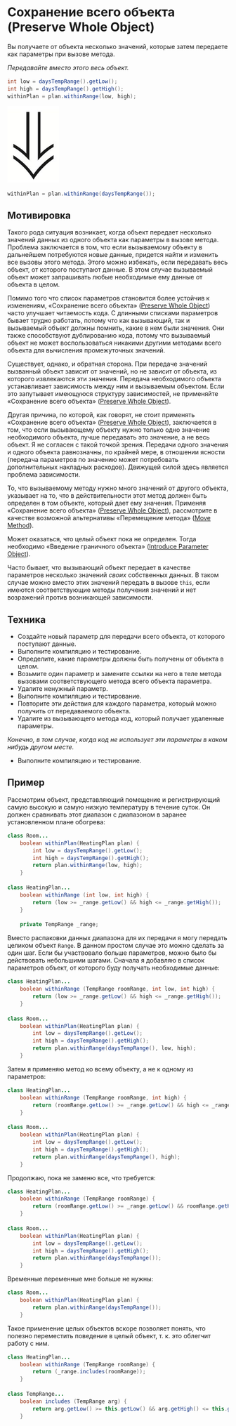 # Сохранение всего объекта (Preserve Whole Object)

Вы получаете от объекта несколько значений, которые затем передаете как параметры при вызове метода.

_Передавайте вместо этого весь объект._

```java
int low = daysTempRange().getLow();
int high = daysTempRange().getHigh();
withinPlan = plan.withinRange(low, high);
```

![](images/arrow.jpg)

```java
withinPlan = plan.withinRange(daysTempRange());
```

## Мотивировка

Такого рода ситуация возникает, когда объект передает несколько значений данных из одного объекта как параметры в вызове метода. Проблема заключается в том, что если вызываемому объекту в дальнейшем потребуются новые данные, придется найти и изменить все вызовы этого метода. Этого можно избежать, если передавать весь объект, от которого поступают данные. В этом случае вызываемый объект может запрашивать любые необходимые ему данные от объекта в целом.

Помимо того что список параметров становится более устойчив к изменениям, «Сохранение всего объекта» ([Preserve Whole Object](Preserve-Whole-Object.md)) часто улучшает читаемость кода. С длинными списками параметров бывает трудно работать, потому что как вызывающий, так и вызываемый объект должны помнить, какие в нем были значения. Они также способствуют дублированию кода, потому что вызываемый объект не может воспользоваться никакими другими методами всего объекта для вычисления промежуточных значений.

Существует, однако, и обратная сторона. При передаче значений вызванный объект зависит от значений, но не зависит от объекта, из которого извлекаются эти значения. Передача необходимого объекта устанавливает зависимость между ним и вызываемым объектом. Если это запутывает имеющуюся структуру зависимостей, не применяйте «Сохранение всего объекта» ([Preserve Whole Object](Preserve-Whole-Object.md)).

Другая причина, по которой, как говорят, не стоит применять «Сохранение всего объекта» ([Preserve Whole Object](Preserve-Whole-Object.md)), заключается в том, что если вызывающему объекту нужно только одно значение необходимого объекта, лучше передавать это значение, а не весь объект. Я не согласен с такой точкой зрения. Передачи одного значения и одного объекта равнозначны, по крайней мере, в отношении ясности (передача параметров по значению может потребовать дополнительных накладных расходов). Движущей силой здесь является проблема зависимости.

То, что вызываемому методу нужно много значений от другого объекта, указывает на то, что в действительности этот метод должен быть определен в том объекте, который дает ему значения. Применяя «Сохранение всего объекта» ([Preserve Whole Object](Preserve-Whole-Object.md)), рассмотрите в качестве возможной альтернативы «Перемещение метода» ([Move Method](Move-Method.md)).

Может оказаться, что целый объект пока не определен. Тогда необходимо «Введение граничного объекта» ([Introduce Parameter Object](Introduce-Parameter-Object.md)).

Часто бывает, что вызывающий объект передает в качестве параметров несколько значений _своих_ собственных данных. В таком случае можно вместо этих значений передать в вызове `this`, если имеются соответствующие методы получения значений и нет возражений против возникающей зависимости.

## Техника

* Создайте новый параметр для передачи всего объекта, от которого поступают данные.
* Выполните компиляцию и тестирование.
* Определите, какие параметры должны быть получены от объекта в целом.
* Возьмите один параметр и замените ссылки на него в теле метода вызовами соответствующего метода всего объекта параметра.
* Удалите ненужный параметр.
* Выполните компиляцию и тестирование.
* Повторите эти действия для каждого параметра, который можно получить от передаваемого объекта.
* Удалите из вызывающего метода код, который получает удаленные параметры.

_Конечно, в том случае, когда код не использует эти параметры в каком нибудь другом месте._

* Выполните компиляцию и тестирование.

## Пример

Рассмотрим объект, представляющий помещение и регистрирующий самую высокую и самую низкую температуру в течение суток. Он должен сравнивать этот диапазон с диапазоном в заранее установленном плане обогрева:

```java
class Room...
    boolean withinPlan(HeatingPlan plan) {
        int low = daysTempRange().getLow();
        int high = daysTempRange().getHigh();
        return plan.withinRange(low, high);
    }
    
class HeatingPlan...
    boolean withinRange (int low, int high) {
        return (low >= _range.getLow() && high <= _range.getHigh());
    }
    
    private TempRange _range;
```

Вместо распаковки данных диапазона для их передачи я могу передать целиком объект `Range`. В данном простом случае это можно сделать за один шаг. Если бы участвовало больше параметров, можно было бы действовать небольшими шагами. Сначала я добавляю в список параметров объект, от которого буду получать необходимые данные:

```java
class HeatingPlan...
    boolean withinRange (TempRange roomRange, int low, int high) {
        return (low >= _range.getLow() && high <= _range.getHigh());
    }
   
class Room...
    boolean withinPlan(HeatingPlan plan) {
        int low = daysTempRange().getLow();
        int high = daysTempRange().getHigh();
        return plan.withinRange(daysTempRange(), low, high);
    }
```

Затем я применяю метод ко всему объекту, а не к одному из параметров:

```java
class HeatingPlan...
    boolean withinRange (TempRange roomRange, int high) {
        return (roomRange.getLow() >= _range.getLow() && high <= _range.getHigh());
    }
   
class Room...
    boolean withinPlan(HeatingPlan plan) {
        int low = daysTempRange().getLow();
        int high = daysTempRange().getHigh();
        return plan.withinRange(daysTempRange(), high);
    }
```

Продолжаю, пока не заменю все, что требуется:

```java
class HeatingPlan...
    boolean withinRange (TempRange roomRange) {
        return (roomRange.getLow() >= _range.getLow() && roomRange.getHigh() <= _range.getHigh());
    }
    
class Room...
    boolean withinPlan(HeatingPlan plan) {
        int low = daysTempRange().getLow();
        int high = daysTempRange().getHigh();
        return plan.withinRange(daysTempRange());
    }
```

Временные переменные мне больше не нужны:

```java
class Room...
    boolean withinPlan(HeatingPlan plan) {
        return plan.withinRange(daysTempRange());
    }
```

Такое применение целых объектов вскоре позволяет понять, что полезно переместить поведение в целый объект, т. к. это облегчит работу с ним.

```java
class HeatingPlan...
    boolean withinRange (TempRange roomRange) {
        return (_range.includes(roomRange));
    }
    
class TempRange...
    boolean includes (TempRange arg) {
        return arg.getLow() >= this.getLow() && arg.getHigh() <= this.getHigh();
    }
```